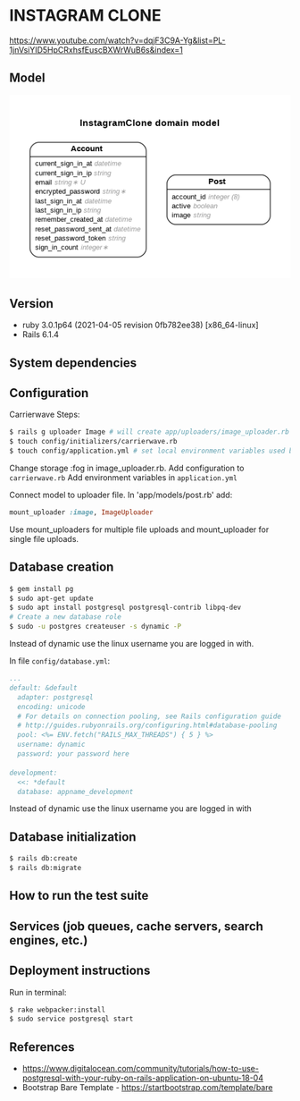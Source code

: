 # INSTAGRAM CLONE

https://www.youtube.com/watch?v=dqjF3C9A-Yg&list=PL-1jnVsiYID5HpCRxhsfEuscBXWrWuB6s&index=1

## Model
![App Entity-Relationship Diagram](erd.png)

## Version
- ruby 3.0.1p64 (2021-04-05 revision 0fb782ee38) [x86_64-linux]
- Rails 6.1.4

## System dependencies

## Configuration
Carrierwave Steps:
```sh
$ rails g uploader Image # will create app/uploaders/image_uploader.rb
$ touch config/initializers/carrierwave.rb
$ touch config/application.yml # set local environment variables used by figaro
```
Change storage :fog in image_uploader.rb.
Add configuration to `carrierwave.rb`
Add environment variables in `application.yml`

Connect model to uploader file. In 'app/models/post.rb' add:
```ruby
mount_uploader :image, ImageUploader
```
Use mount_uploaders for multiple file uploads and mount_uploader for single file uploads.


## Database creation
```sh
$ gem install pg
$ sudo apt-get update
$ sudo apt install postgresql postgresql-contrib libpq-dev
# Create a new database role
$ sudo -u postgres createuser -s dynamic -P
```
Instead of dynamic use the linux username you are logged in with.

In file `config/database.yml`:
```yaml
...
default: &default
  adapter: postgresql
  encoding: unicode
  # For details on connection pooling, see Rails configuration guide
  # http://guides.rubyonrails.org/configuring.html#database-pooling
  pool: <%= ENV.fetch("RAILS_MAX_THREADS") { 5 } %>
  username: dynamic
  password: your password here

development:
  <<: *default
  database: appname_development

```
Instead of dynamic use the linux username you are logged in with

## Database initialization
```sh
$ rails db:create
$ rails db:migrate

```

## How to run the test suite

## Services (job queues, cache servers, search engines, etc.)

## Deployment instructions
Run in terminal:
```sh
$ rake webpacker:install
$ sudo service postgresql start
```

## References
- https://www.digitalocean.com/community/tutorials/how-to-use-postgresql-with-your-ruby-on-rails-application-on-ubuntu-18-04
- Bootstrap Bare Template - https://startbootstrap.com/template/bare
